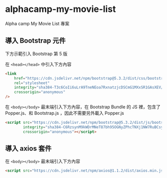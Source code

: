 # alphacamp-my-movie-list
Alpha camp My Movie List 專案

## 導入 Bootstrap 元件

下方示範引入 Bootstrap 第 5 版

在 `<head></head>` 中引入下方內容

```html
<link
    href="https://cdn.jsdelivr.net/npm/bootstrap@5.3.2/dist/css/bootstrap.min.css"
    rel="stylesheet"
    integrity="sha384-T3c6CoIi6uLrA9TneNEoa7RxnatzjcDSCmG1MXxSR1GAsXEV/Dwwykc2MPK8M2HN"
    crossorigin="anonymous"
/>
```

在 `<body></body>` 最末端引入下方內容，在 Bootstrap Bundle 的 JS 裡，包含了 Popper.js、和 Bootstrap.js ，因此不需要另外載入 Popper.js

```html
<script src="https://cdn.jsdelivr.net/npm/bootstrap@5.3.2/dist/js/bootstrap.bundle.min.js"
        integrity="sha384-C6RzsynM9kWDrMNeT87bh95OGNyZPhcTNXj1NW7RuBCsyN/o0jlpcV8Qyq46cDfL"
        crossorigin="anonymous"></script>
```

## 導入 axios 套件

在 `<body></body>` 最末端引入下方內容

```html
<script src="https://cdn.jsdelivr.net/npm/axios@1.1.2/dist/axios.min.js"></script>
```
